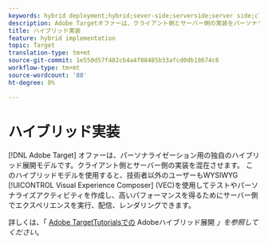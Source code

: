 ```yaml
---
keywords: hybrid deployment;hybrid;sever-side;serverside;server side;client-side;clientside;client side;hybrid implementation
description: Adobe Targetオファーは、クライアント側とサーバー側の実装をパーソナライズ、ブレンドする独自のハイブリッド展開モデルです。
title: ハイブリッド実装
feature: hybrid implementation
topic: Target
translation-type: tm+mt
source-git-commit: 1e550d57f482cb4a4f08485b33afcd0db18674c6
workflow-type: tm+mt
source-wordcount: '88'
ht-degree: 0%

---
```



# ハイブリッド実装

[!DNL Adobe Target] オファーは、パーソナライゼーション用の独自のハイブリッド展開モデルです。クライアント側とサーバー側の実装を混在させます。 このハイブリッドモデルを使用すると、技術者以外のユーザーもWYSIWYG [!UICONTROL Visual Experience Composer] (VEC)を使用してテストやパーソナライズアクティビティを作成し、高いパフォーマンスを得るためにサーバー側でエクスペリエンスを実行、配信、レンダリングできます。

詳しくは、「 [Adobe TargetTutorialsでの](https://docs.adobe.com/content/help/en/target-learn/tutorials/implementation/hybrid-deployment.html) Adobeハイブリッド展開 *」を参照してください*。
